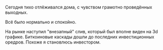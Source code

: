 Сегодня тихо отлёживался дома, с чувством грамотно проведённых выходных.

Всё было нормально и спокойно.

На рынке наступил "внезапный" слив, который был вполне виден на 3d графике. Биткоиновые каскады дошли до последних инвестиционных оредров. Похоже я становлюсь инвестором.
